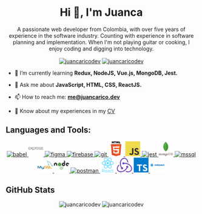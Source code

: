 <!--
### Hi there 👋
**juancaricodev/juancaricodev** is a ✨ _special_ ✨ repository because its `README.md` (this file) appears on your GitHub profile.

Here are some ideas to get you started:

- 🔭 I’m currently working on ...
- 🌱 I’m currently learning ...
- 👯 I’m looking to collaborate on ...
- 🤔 I’m looking for help with ...
- 💬 Ask me about ...
- 📫 How to reach me: ...
- 😄 Pronouns: ...
- ⚡ Fun fact: ...
-->

<h1 align="center">Hi 👋, I'm Juanca</h1>
<p align="center">
  A passionate web developer from Colombia, with over five years of experience in the software industry. Counting with experience in software planning and implementation.
  When I'm not playing guitar or cooking, I enjoy coding and digging into technology.
</p>

<p align="center">
<!-- <a href="https://dev.to/juancaricodev" target="blank"><img align="center" src="https://cdn.jsdelivr.net/npm/simple-icons@3.0.1/icons/dev-dot-to.svg" alt="juancaricodev" height="30" width="40" /></a> -->
<a href="https://twitter.com/juancaricodev" target="blank"><img align="center" src="https://cdn.jsdelivr.net/npm/simple-icons@3.0.1/icons/twitter.svg" alt="juancaricodev" height="30" width="40" /></a>
<a href="https://linkedin.com/in/juancaricodev" target="blank"><img align="center" src="https://cdn.jsdelivr.net/npm/simple-icons@3.0.1/icons/linkedin.svg" alt="juancaricodev" height="30" width="40" /></a>
</p>

- 🌱 I’m currently learning **Redux, NodeJS, Vue.js, MongoDB, Jest.**

- 💬 Ask me about **JavaScript, HTML, CSS, ReactJS.**

- 📫 How to reach me: **me@juancarico.dev**

- 📄 Know about my experiences in my [CV](https://github.com/juancaricodev/cv/blob/main/cv.pdf)



<h2 align="left">Languages and Tools:</h2>
<p align="center"> <a href="https://babeljs.io/" target="_blank"> <img src="https://www.vectorlogo.zone/logos/babeljs/babeljs-icon.svg" alt="babel" width="40" height="40"/> </a> <a href="https://expressjs.com" target="_blank"> <img src="https://raw.githubusercontent.com/devicons/devicon/master/icons/express/express-original-wordmark.svg" alt="express" width="40" height="40"/> </a> <a href="https://www.figma.com/" target="_blank"> <img src="https://www.vectorlogo.zone/logos/figma/figma-icon.svg" alt="figma" width="40" height="40"/> </a> <a href="https://firebase.google.com/" target="_blank"> <img src="https://www.vectorlogo.zone/logos/firebase/firebase-icon.svg" alt="firebase" width="40" height="40"/> </a> <a href="https://git-scm.com/" target="_blank"> <img src="https://www.vectorlogo.zone/logos/git-scm/git-scm-icon.svg" alt="git" width="40" height="40"/> </a> <a href="https://www.w3.org/html/" target="_blank"> <img src="https://raw.githubusercontent.com/devicons/devicon/master/icons/html5/html5-original-wordmark.svg" alt="html5" width="40" height="40"/> </a> <a href="https://developer.mozilla.org/en-US/docs/Web/JavaScript" target="_blank"> <img src="https://raw.githubusercontent.com/devicons/devicon/master/icons/javascript/javascript-original.svg" alt="javascript" width="40" height="40"/> </a> <a href="https://jestjs.io" target="_blank"> <img src="https://www.vectorlogo.zone/logos/jestjsio/jestjsio-icon.svg" alt="jest" width="40" height="40"/> </a> <a href="https://www.mongodb.com/" target="_blank"> <img src="https://raw.githubusercontent.com/devicons/devicon/master/icons/mongodb/mongodb-original-wordmark.svg" alt="mongodb" width="40" height="40"/> </a> <a href="https://www.microsoft.com/en-us/sql-server" target="_blank"> <img src="https://cdn.worldvectorlogo.com/logos/microsoft-sql-server.svg" alt="mssql" width="40" height="40"/> </a> <a href="https://www.mysql.com/" target="_blank"> <img src="https://raw.githubusercontent.com/devicons/devicon/master/icons/mysql/mysql-original-wordmark.svg" alt="mysql" width="40" height="40"/> </a> <a href="https://nodejs.org" target="_blank"> <img src="https://raw.githubusercontent.com/devicons/devicon/master/icons/nodejs/nodejs-original-wordmark.svg" alt="nodejs" width="40" height="40"/> </a> <a href="https://postman.com" target="_blank"> <img src="https://www.vectorlogo.zone/logos/getpostman/getpostman-icon.svg" alt="postman" width="40" height="40"/> </a> <a href="https://reactjs.org/" target="_blank"> <img src="https://raw.githubusercontent.com/devicons/devicon/master/icons/react/react-original-wordmark.svg" alt="react" width="40" height="40"/> </a> <a href="https://redux.js.org" target="_blank"> <img src="https://raw.githubusercontent.com/devicons/devicon/master/icons/redux/redux-original.svg" alt="redux" width="40" height="40"/> </a> <a href="https://www.typescriptlang.org/" target="_blank"> <img src="https://raw.githubusercontent.com/devicons/devicon/master/icons/typescript/typescript-original.svg" alt="typescript" width="40" height="40"/> </a> <a href="https://webpack.js.org" target="_blank"> <img src="https://raw.githubusercontent.com/devicons/devicon/d00d0969292a6569d45b06d3f350f463a0107b0d/icons/webpack/webpack-original-wordmark.svg" alt="webpack" width="40" height="40"/> </a> </p>

<h2 align="left">GitHub Stats</h2>
<p align="center">
  <img src="https://github-readme-stats.vercel.app/api/top-langs?username=juancaricodev&theme=dracula&show_icons=true&locale=en&count_private=true&hide=stylus,shell,vue" alt="juancaricodev" />
<!--   &nbsp; -->
  <img src="https://github-readme-stats.vercel.app/api?username=juancaricodev&theme=dracula&show_icons=true&locale=en&line_height=27" alt="juancaricodev" />
</p>
